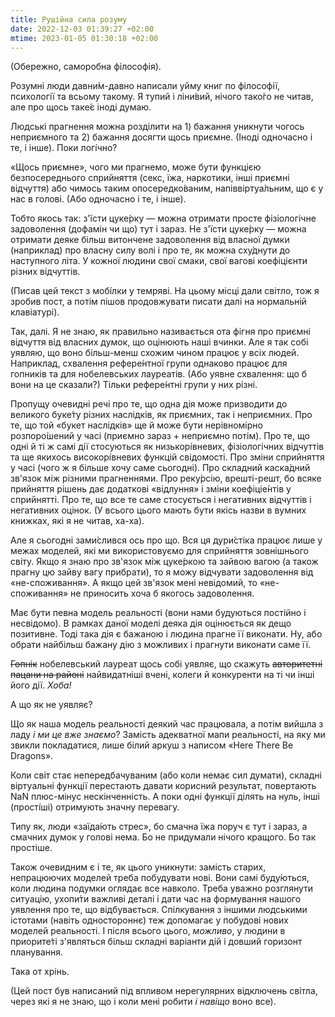 ```yaml
---
title: Рушійна сила розуму
date: 2022-12-03 01:39:27 +02:00
mtime: 2023-01-05 01:30:18 +02:00
---
```


(Обережно, саморобна філософія).

Розумні люди давни́м-давно написали уйму книг по філософії, психології та всьому такому. Я тупий і ліни́вий, нічого тако́го не читав, але про щось таке́є іноді думаю.

Людські прагнення можна розділити на 1) бажання уникнути чогось неприємного та 2) бажання досягти щось приємне. (Іноді одночасно і те, і інше). Поки логі́чно?

«Щось приємне», чого ми прагнемо, може бути функцією безпосереднього сприйняття (секс, їжа, наркотики, інші приємні відчуття) або чимось таким опосередко́ваним, напіввіртуа́льним, що є у нас в голові. (Або одночасно і те, і інше).

Тобто якось так: з'їсти цуке́рку — можна отримати просте фізіологічне задоволення (дофамін чи що) тут і зараз. Не з'їсти цуке́рку — можна отримати деяке більш витончене задоволення від власної думки (наприклад) про власну силу волі і про те, як можна сху́днути до наступного літа. У кожної людини свої смаки, свої вагові коефіцієнти різних відчуттів.

(Писав цей текст з мобі́лки у темряві. На цьому місці дали світло, тож я зробив пост, а потім пішов продовжувати писати далі на нормальній клавіатурі).

Так, далі. Я не знаю, як правильно називається ота фігня про приємні відчуття від власних думок, що оцінюють наші вчинки. Але я так собі уявляю, що воно більш-менш схожим чином працює у всіх людей. Наприклад, схвалення рефере́нтної групи однаково працює для гопників та для нобелевських лауреатів. (Або уявне схвалення: що б вони на це сказали?) Тільки рефере́нтні групи у них різні.

Пропущу очевидні речі про те, що одна дія може призводити до великого буке́ту різних наслідків, як приємних, так і неприємних. Про те, що той «букет наслідків» ще й може бути нерівномірно розпоро́шений у часі (приємно зараз + неприємно потім). Про те, що одні й ті ж самі дії стосуються як низькорі́вневих, фізіологічних відчуттів та ще якихось високорі́вневих функцій свідомості. Про зміни сприйняття у часі (чого ж я більше хочу саме сьогодні). Про складний каска́дний зв'язок між різними прагненнями. Про реку́рсію, врешті-решт, бо всяке прийняття рішень дає додаткові «відлуння» і зміни коефіціе́нтів у сприйнятті. Про те, що все те саме стосується і негативних відчуттів і негативних оцінок. (У всього цього мають бути якісь назви в вумних книжках, які я не читав, ха-ха).

Але я сьогодні зами́слився ось про що. Вся ця дури́стіка працює лише у межах моделей, які ми використовуємо для сприйняття зовнішнього світу. Якщо я знаю про зв'язок між цуке́ркою та зайвою вагою (а також прагну цю зайву вагу прибрати), то я можу відчувати задоволення від «не-споживання». А якщо цей зв'язок мені невідомий, то «не-споживання» не приносить хоча б якогось задоволення.

Має бути певна модель реальності (вони нами будуються постійно і несвідомо). В рамках даної моделі деяка дія оцінюється як дещо позитивне. Тоді така дія є бажаною і людина прагне її виконати. Ну, або обрати найбільш бажану дію з можливих і прагнути виконати саме її.

~~Гопнік~~ нобелевський лауреат щось собі уявляє, що скажуть ~~авторитетні пацани на районі~~ найвидатніші вчені, колеги й конкуренти на ті чи інші його дії. _Хоба!_

А що як не уявляє?

Що як наша модель реальності деякий час працювала, а потім вийшла з ладу _і ми це вже знаємо_? Замість адекватної мапи реальності, на яку ми звикли покладатися, лише білий аркуш з написом «Here There Be Dragons».

Коли світ стає непередбачуваним (або коли немає сил думати), складні віртуальні функції перестають давати корисний результат, повертають NaN плюс-мінус нескінченність. А поки одні функції ділять на нуль, інші (прості́ші) отримують значну перевагу.

Типу як, люди «заїда́ють стрес», бо смачна їжа поруч є тут і зараз, а смачних думок у голові нема. Бо не придумали нічого кращого. Бо так простіше.

Також очевидним є і те, як цього уникнути: замість старих, непрацюючих моделей треба побудувати нові. Вони самі буду́ються, коли людина подумки оглядає все навколо. Треба уважно розглянути ситуацію, ухопи́ти важливі деталі і дати час на формування нашого уявлення про те, що відбувається. Спілкування з іншими людськими істотами (навіть одностороннє) теж допомагає у побудові нових моделей реальності. І після всього цього, _можливо_, у людини в приорите́ті з'являться більш складні варіанти дій і довший горизонт планування.

Така от хрінь.

(Цей пост був написаний під впливом нерегулярних відключень світла, через які я не знаю, що і коли мені робити _і навіщо_ воно все).
